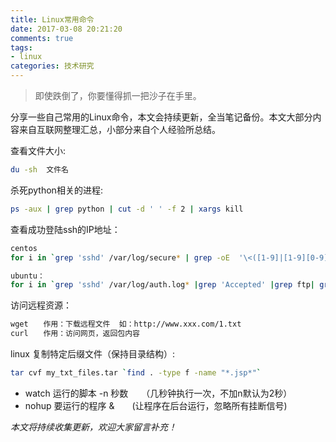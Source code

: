 ```yaml
---
title: Linux常用命令
date: 2017-03-08 20:21:20
comments: true
tags: 
- linux
categories: 技术研究
---
```

<blockquote class="blockquote-center">即使跌倒了，你要懂得抓一把沙子在手里。
</blockquote>

分享一些自己常用的Linux命令，本文会持续更新，全当笔记备份。本文大部分内容来自互联网整理汇总，小部分来自个人经验所总结。
<!--more -->

查看文件大小:
```bash
du -sh  文件名
```
杀死python相关的进程:
```bash
ps -aux | grep python | cut -d ' ' -f 2 | xargs kill
```
查看成功登陆ssh的IP地址：
```bash
centos
for i in `grep 'sshd' /var/log/secure* | grep -oE  '\<([1-9]|[1-9][0-9]|1[0-9]{2}|2[01][0-9]|22[0-3])\>(\.\<([0-9]|[0-9][0-9]|1[0-9]{2}|2[0-4][0-9]|25[0-5])\>){2}\.\<([1-9]|[0-9][0-9]|1[0-9]{2}|2[0-4][0-9]|25[0-4])\>' | sort  | uniq`; do curl  -s --header "X-Forwarded-For: $i" http://1212.ip138.com/ic.asp |iconv -c -f GB2312 -t utf-8 | grep -o -P '(?<=\<center\>您的IP是：).*(?=<\/center)' ; done

ubuntu：
for i in `grep 'sshd' /var/log/auth.log* |grep 'Accepted' |grep ftp| grep -oE  '\<([1-9]|[1-9][0-9]|1[0-9]{2}|2[01][0-9]|22[0-3])\>(\.\<([0-9]|[0-9][0-9]|1[0-9]{2}|2[0-4][0-9]|25[0-5])\>){2}\.\<([1-9]|[0-9][0-9]|1[0-9]{2}|2[0-4][0-9]|25[0-4])\>' | sort  | uniq`; do curl  -s --header "X-Forwarded-For: $i" http://1212.ip138.com/ic.asp |iconv -c -f GB2312 -t utf-8 | grep -o -P '(?<=\<center\>您的IP是：).*(?=<\/center)' ; done
```
访问远程资源：
```bash
wget　　作用：下载远程文件  如：http://www.xxx.com/1.txt
curl　　作用：访问网页，返回包内容
```
linux 复制特定后缀文件（保持目录结构）:
```bash
tar cvf my_txt_files.tar `find . -type f -name "*.jsp*"`
```

* watch 运行的脚本 -n 秒数　　（几秒钟执行一次，不加n默认为2秒）
* nohup 要运行的程序 &　　(让程序在后台运行，忽略所有挂断信号)



*本文将持续收集更新，欢迎大家留言补充！*